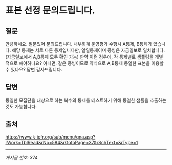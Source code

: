 # 표본 선정 문의드립니다.

## 질문
안녕하세요.
질문있어 문의드립니다.
내부회계 운영평가 수행시 A통제, B통제가 있습니다. 해당 통제는 서로 다른 통제입니다만, 일일통제이며 증빙은 자금일보로 일치합니다.
(자금일보에서 A,B통제 모두 확인 가능)
만약 이런 경우에, 각 통제별로 샘플링을 개별적으로 해야하나요?
아니면, 같은 증빙이므로 약식으로 A,B통제 동일한 표본을 이용할 수 있나요?
답변 감사드립니다.

## 답변
동일한 모집단을 대상으로 하는 복수의 통제를 테스트하기 위해 동일한 샘플을 추출하는 것도 가능합니다.

## 출처
https://www.k-icfr.org/sub/menu/qna.asp?rWork=TblRead&rNo=584&rGotoPage=37&rSchText=&rType=1

---
*게시글 번호: 374*
